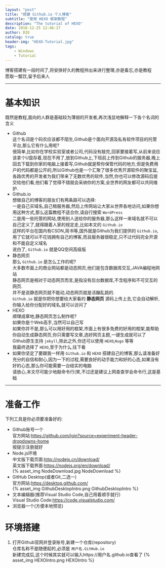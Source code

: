 ```yaml
---
layout: "post"
title: "搭建 Github.io 个人博客"
subtitle: "使用 HEXO 框架教程"
description: "The tutorial of HEXO"
date: 2018-12-25 12:46:17
author: DIO
catalog: true
header-img: "HEXO-Tutorial.jpg"
tags: 
    - Windows
    - Tutorial
---
```


博客搭建有一段时间了,将安排好久的教程拎出来进行整理,亦是备忘,亦是教程  
愿取一瓢饮,留予后来人  

***  

# 基本知识  

既然是教程,面向的人群是基础较为薄弱的开发者,再次浅显地解释一下各个名词的含义  
* Github  
这个名词是个码农应该都不陌生,Github是个面向开源及私有软件项目的托管平台,那么它有什么用呢?  
很简单,比如你在学校实验室或者公司,代码没有敲完,回家要接着写,从前来说应该拿个U盘存着,现在不用了,放到Github上,下班前上传到Github的服务器,晚上回去下载到你家的电脑上接着写,Github就是帮你保管代码的地方,但是免费用户的代码都是公开的,所以Github也是一个汇聚了很多优秀开源软件的聚宝盆,各路优秀的开发者为我们带来了无数优秀的软件,当然,你也可以修改源码后提交给他们看,他们看了觉得不错就会采纳你的方案,全世界的网友都可以共同维护.  
* Github.io  
想做自己的博客的朋友们有两条路可以选择:  
一是自己买域名,自己租服务器,然后上传网站让大家从世界各地访问,如果你想用这种方式,那么这篇教程不适合你,请自行搜索 `WordPress`  
二是用一些托管的网站,使用别人送给你的服务器,那么这样一来域名就不可以自己定义了,就得跟着人家的规定走,比如本文的 `Github.io`  
这样的平台在国内有CSDN,简书等,国外就是Github为我们提供的 `Github.io`,用了它就可以不花钱拥有自己的博客,而且服务器很稳定,只不过代码完全开源和不能自定义域名  
说白了, `Github.io` 就是QQ空间高级版  
* 静态网页  
那么 `Github.io` 是怎么工作的呢?  
大多数市面上的商业网站都是动态网页,他们是包含数据库交互,JAVA编程地网站  
静态网页是相对于动态网页而言,是指没有后台数据库,不含程序和不可交互的网页.  
并不是说静态网页就不能动,动态网页就是活蹦乱跳的.  
`Github.io` 就是你把你想要给大家看的 **静态网页** 源码上传上去,它会自动解析,你输入给你分配好的域名,就可以访问了  
* HEXO  
顺理成章地,静态网页怎么制作呢?  
如果你是个Web高手,当然可以自己写  
如果你并不是,那么可以用好用的框架,市面上有很多免费的好用的框架,能帮助你自动生成静态网页,你只需要写文章,选好网页主题,一键生成就可以了  
Github原生支持 `jekyll`,除此之外,你还可以使用 `HEXO`,`Hugo` 等等  
我最终选择了 `HEXO`,至于为什么,往下看  
* 如果你坚定了要跟我一样用 `Github.io` 和 `HEXO` 搭建自己的博客,那么请准备好充分的自信和耐心,因为一下的过程,需要良好的动手能力和好的心态,如果没有好的心态,那么你可能需要一台结实的电脑  
请放心,本文尽可能少地敲命令行(笑,不过还是建议上网查查学会命令行,这是基础  

***  

# 准备工作  

下列工具是你必须要准备好的:  
* Github账号一个  
官方网站:https://github.com/join?source=experiment-header-dropdowns-home  
按提示注册就好  
* Node.js环境  
中文版下载页面:http://nodejs.cn/download/  
英文版下载界面:https://nodejs.org/en/download/  
{% asset_img NodeDownload.jpg NodeDownload %}  
* GitHub Desktop(或者Git,二选一)  
官方网站:https://desktop.github.com/  
{% asset_img GithubDesktopIntro.png GithubDesktopIntro %}  
* 文本编辑器(推荐Visual Studio Code,自己用着顺手就行)  
Visual Studio Code:https://code.visualstudio.com/  
* 浏览器一个(方便本地预览)  

# 环境搭建  

1. 打开Github官网并登录账号,新建一个仓库(repository)  
仓库名称不是随便起的,必须是 `用户名.GitHub.io`  
新建完成后,这个时候其实就可以输入https://用户名.github.io查看了
{% asset_img HEXOIntro.png HEXOIntro %}  